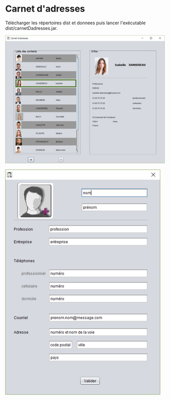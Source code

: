 # Carnet d'adresses

Télécharger les répertoires dist et donnees puis lancer l'exécutable dist/carnetDadresses.jar.

<img src='carnetDadresses_1.png'/>&nbsp;&nbsp;&nbsp;&nbsp;&nbsp;<img src='carnetDadresses_2.png'/>